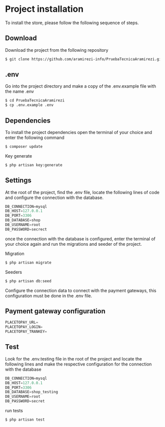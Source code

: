 # Project installation

To install the store, please follow the following sequence of steps.

## Download

Download the project from the following repository

```bash
$ git clone https://github.com/aramirezi-info/PruebaTecnicaAramirezi.git
```

## .env

Go into the project directory and make a copy of the .env.example file with the name .env

```bash
$ cd PruebaTecnicaAramirezi
$ cp .env.example .env
```

## Dependencies

To install the project dependencies open the terminal of your choice and enter the following command

```python
$ composer update
```

Key generate

```python
$ php artisan key:generate
```

## Settings
At the root of the project, find the .env file, locate the following lines of code and configure the connection with the database.


```python
DB_CONNECTION=mysql
DB_HOST=127.0.0.1
DB_PORT=3306
DB_DATABASE=shop
DB_USERNAME=root
DB_PASSWORD=secrect
```

once the connection with the database is configured, enter the terminal of your choice again and run the migrations and seeder of the project.

Migration

```python
$ php artisan migrate
```

Seeders
```python
$ php artisan db:seed
```

Configure the connection data to connect with the payment gateways, this configuration must be done in the .env file.

## Payment gateway configuration

```python
PLACETOPAY_URL=
PLACETOPAY_LOGIN=
PLACETOPAY_TRANKEY=
```

## Test

Look for the .env.testing file in the root of the project and locate the following lines and make the respective configuration for the connection with the database

```python
DB_CONNECTION=mysql
DB_HOST=127.0.0.1
DB_PORT=3306
DB_DATABASE=shop_testing
DB_USERNAME=root
DB_PASSWORD=secret
```

run tests

```python
$ php artisan test
```
